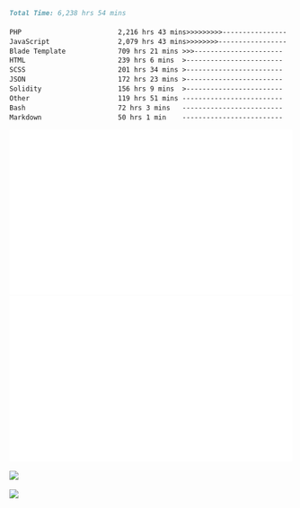 <!--START_SECTION:waka-->

```markdown
Total Time: 6,238 hrs 54 mins

PHP                        2,216 hrs 43 mins>>>>>>>>>----------------   34.86 %
JavaScript                 2,079 hrs 43 mins>>>>>>>>-----------------   32.71 %
Blade Template             709 hrs 21 mins >>>----------------------   11.16 %
HTML                       239 hrs 6 mins  >------------------------   03.76 %
SCSS                       201 hrs 34 mins >------------------------   03.17 %
JSON                       172 hrs 23 mins >------------------------   02.71 %
Solidity                   156 hrs 9 mins  >------------------------   02.46 %
Other                      119 hrs 51 mins -------------------------   01.89 %
Bash                       72 hrs 3 mins   -------------------------   01.13 %
Markdown                   50 hrs 1 min    -------------------------   00.79 %
```

<!--END_SECTION:waka-->

![](https://raw.githubusercontent.com/DrMaxis/github-stats-transparent/output/generated/overview.svg)
![](https://raw.githubusercontent.com/DrMaxis/github-stats-transparent/output/generated/languages.svg)

![](https://git-readme-stats-drmaxis-projects.vercel.app/api?username=drmaxis&show_icons=true&theme=outrun&count_private=true&show=reviews,discussions_started,discussions_answered,prs_merged,prs_merged_percentage&custom_title=2024%20Github%20Rank)
 
<a href="https://count.getloli.com/"><img src="https://count.getloli.com/get/@:maxis-the-alchemist?theme=rule34"></a>
<!-- https://count.getloli.com/get/@alchemist?theme=rule34 -->
<br>
